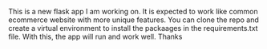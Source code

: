 This is a new flask app I am working on. It is expected to work like common ecommerce website with more unique features. You can clone the repo and create a virtual environment to install the packaages in the requirements.txt file. With this, the app will run and work well. Thanks 
